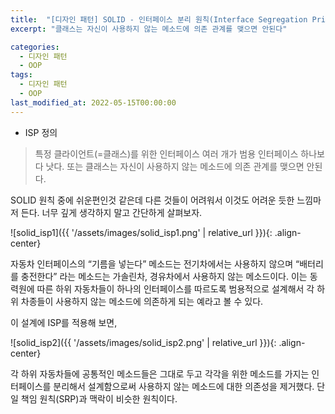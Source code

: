 ```yaml
---
title:  "[디자인 패턴] SOLID - 인터페이스 분리 원칙(Interface Segregation Principle)"
excerpt: "클래스는 자신이 사용하지 않는 메소드에 의존 관계를 맺으면 안된다"

categories:
  - 디자인 패턴
  - OOP
tags:
  - 디자인 패턴
  - OOP
last_modified_at: 2022-05-15T00:00:00
---
```



- ISP 정의

> 특정 클라이언트(=클래스)를 위한 인터페이스 여러 개가 범용 인터페이스 하나보다 낫다.
또는 클래스는 자신이 사용하지 않는 메소드에 의존 관계를 맺으면 안된다.
> 

SOLID 원칙 중에 쉬운편인것 같은데 다른 것들이 어려워서 이것도 어려운 듯한 느낌마저 든다. 너무 깊게 생각하지 말고 간단하게 살펴보자.

![solid_isp1]({{ '/assets/images/solid_isp1.png' | relative_url }}){: .align-center}

자동차 인터페이스의 “기름을 넣는다” 메소드는 전기차에서는 사용하지 않으며 “배터리를 충전한다” 라는 메소드는 가솔린차, 경유차에서 사용하지 않는 메소드이다. 
이는 동력원에 따른 하위 자동차들이 하나의 인터페이스를 따르도록 범용적으로 설계해서 각 하위 차종들이 사용하지 않는 메소드에 의존하게 되는 예라고 볼 수 있다.

이 설계에 ISP를 적용해 보면,

![solid_isp2]({{ '/assets/images/solid_isp2.png' | relative_url }}){: .align-center}

각 하위 자동차들에 공통적인 메소드들은 그대로 두고 각각을 위한 메소드를 가지는 인터페이스를 분리해서 설계함으로써 사용하지 않는 메소드에 대한 의존성을 제거했다.
단일 책임 원칙(SRP)과 맥락이 비슷한 원칙이다.